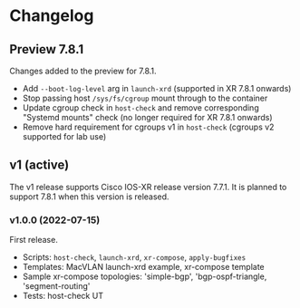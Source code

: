 # Changelog


## Preview 7.8.1

Changes added to the preview for 7.8.1.

- Add `--boot-log-level` arg in `launch-xrd` (supported in XR 7.8.1 onwards)
- Stop passing host `/sys/fs/cgroup` mount through to the container
- Update cgroup check in `host-check` and remove corresponding "Systemd mounts" check (no longer required for XR 7.8.1 onwards)
- Remove hard requirement for cgroups v1 in `host-check` (cgroups v2 supported for lab use)


## v1 (active)

The v1 release supports Cisco IOS-XR release version 7.7.1.
It is planned to support 7.8.1 when this version is released.


### v1.0.0 (2022-07-15)

First release.

- Scripts: `host-check`, `launch-xrd`, `xr-compose`, `apply-bugfixes`
- Templates: MacVLAN launch-xrd example, xr-compose template
- Sample xr-compose topologies: 'simple-bgp', 'bgp-ospf-triangle, 'segment-routing'
- Tests: host-check UT

